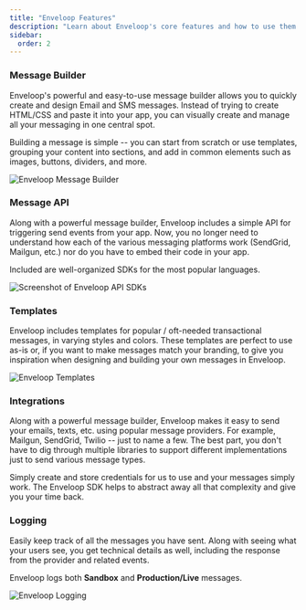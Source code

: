 ```yaml
---
title: "Enveloop Features"
description: "Learn about Enveloop's core features and how to use them."
sidebar:
  order: 2
---
```


### Message Builder

Enveloop's powerful and easy-to-use message builder allows you to quickly create and design Email and SMS messages. Instead of trying to create HTML/CSS and paste it into your app, you can visually create and manage all your messaging in one central spot.

Building a message is simple -- you can start from scratch or use templates, grouping your content into sections, and add in common elements such as images, buttons, dividers, and more.

![Enveloop Message Builder](/images/Screenshot%202023-02-08%20at%203.31.40%20PM.png)

### Message API

Along with a powerful message builder, Enveloop includes a simple API for triggering send events from your app. Now, you no longer need to understand how each of the various messaging platforms work (SendGrid, Mailgun, etc.) nor do you have to embed their code in your app.&#x20;

Included are well-organized SDKs for the most popular languages.&#x20;

![Screenshot of Enveloop API SDKs](/images/Screenshot%202023-02-08%20at%203.59.02%20PM.png)

### Templates

Enveloop includes templates for popular / oft-needed transactional messages, in varying styles and colors. These templates are perfect to use as-is or, if you want to make messages match your branding, to give you inspiration when designing and building your own messages in Enveloop.

![Enveloop Templates](/images/Screenshot%202023-02-08%20at%204.32.15%20PM.png)

### Integrations

Along with a powerful message builder, Enveloop makes it easy to send your emails, texts, etc. using popular message providers. For example, Mailgun, SendGrid, Twilio -- just to name a few. The best part, you don't have to dig through multiple libraries to support different implementations just to send various message types.

Simply create and store credentials for us to use and your messages simply work. The Enveloop SDK helps to abstract away all that complexity and give you your time back.

### Logging

Easily keep track of all the messages you have sent. Along with seeing what your users see, you get technical details as well, including the response from the provider and related events.

Enveloop logs both **Sandbox** and **Production/Live** messages.

![Enveloop Logging](/images/Screenshot%202023-02-09%20at%204.16.57%20PM.png)